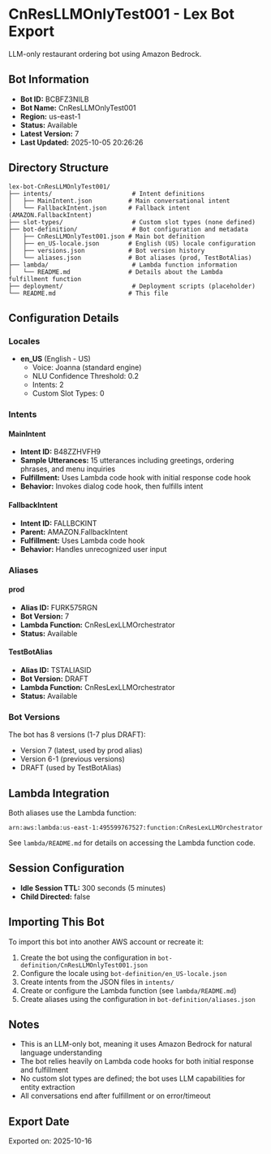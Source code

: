 # CnResLLMOnlyTest001 - Lex Bot Export

LLM-only restaurant ordering bot using Amazon Bedrock.

## Bot Information

- **Bot ID:** BCBFZ3NILB
- **Bot Name:** CnResLLMOnlyTest001
- **Region:** us-east-1
- **Status:** Available
- **Latest Version:** 7
- **Last Updated:** 2025-10-05 20:26:26

## Directory Structure

```
lex-bot-CnResLLMOnlyTest001/
├── intents/                      # Intent definitions
│   ├── MainIntent.json          # Main conversational intent
│   └── FallbackIntent.json      # Fallback intent (AMAZON.FallbackIntent)
├── slot-types/                   # Custom slot types (none defined)
├── bot-definition/               # Bot configuration and metadata
│   ├── CnResLLMOnlyTest001.json # Main bot definition
│   ├── en_US-locale.json        # English (US) locale configuration
│   ├── versions.json            # Bot version history
│   └── aliases.json             # Bot aliases (prod, TestBotAlias)
├── lambda/                       # Lambda function information
│   └── README.md                # Details about the Lambda fulfillment function
├── deployment/                   # Deployment scripts (placeholder)
└── README.md                    # This file
```

## Configuration Details

### Locales
- **en_US** (English - US)
  - Voice: Joanna (standard engine)
  - NLU Confidence Threshold: 0.2
  - Intents: 2
  - Custom Slot Types: 0

### Intents

#### MainIntent
- **Intent ID:** B48ZZHVFH9
- **Sample Utterances:** 15 utterances including greetings, ordering phrases, and menu inquiries
- **Fulfillment:** Uses Lambda code hook with initial response code hook
- **Behavior:** Invokes dialog code hook, then fulfills intent

#### FallbackIntent
- **Intent ID:** FALLBCKINT
- **Parent:** AMAZON.FallbackIntent
- **Fulfillment:** Uses Lambda code hook
- **Behavior:** Handles unrecognized user input

### Aliases

#### prod
- **Alias ID:** FURK575RGN
- **Bot Version:** 7
- **Lambda Function:** CnResLexLLMOrchestrator
- **Status:** Available

#### TestBotAlias
- **Alias ID:** TSTALIASID
- **Bot Version:** DRAFT
- **Lambda Function:** CnResLexLLMOrchestrator
- **Status:** Available

### Bot Versions
The bot has 8 versions (1-7 plus DRAFT):
- Version 7 (latest, used by prod alias)
- Version 6-1 (previous versions)
- DRAFT (used by TestBotAlias)

## Lambda Integration

Both aliases use the Lambda function:
```
arn:aws:lambda:us-east-1:495599767527:function:CnResLexLLMOrchestrator
```

See `lambda/README.md` for details on accessing the Lambda function code.

## Session Configuration

- **Idle Session TTL:** 300 seconds (5 minutes)
- **Child Directed:** false

## Importing This Bot

To import this bot into another AWS account or recreate it:

1. Create the bot using the configuration in `bot-definition/CnResLLMOnlyTest001.json`
2. Configure the locale using `bot-definition/en_US-locale.json`
3. Create intents from the JSON files in `intents/`
4. Create or configure the Lambda function (see `lambda/README.md`)
5. Create aliases using the configuration in `bot-definition/aliases.json`

## Notes

- This is an LLM-only bot, meaning it uses Amazon Bedrock for natural language understanding
- The bot relies heavily on Lambda code hooks for both initial response and fulfillment
- No custom slot types are defined; the bot uses LLM capabilities for entity extraction
- All conversations end after fulfillment or on error/timeout

## Export Date

Exported on: 2025-10-16
